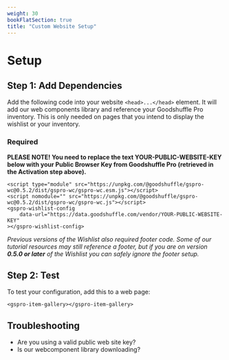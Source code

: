 ```yaml
---
weight: 30 
bookFlatSection: true 
title: "Custom Website Setup"
---
```


# Setup

## Step 1: Add Dependencies

Add the following code into your website `<head>...</head>` element. It will add our web components library and
reference your Goodshuffle Pro inventory. This is only needed on pages that you intend to display the wishlist or your
inventory.

### Required

**PLEASE NOTE! You need to replace the text YOUR-PUBLIC-WEBSITE-KEY below with your Public Browser Key from Goodshuffle Pro (retrieved in the Activation step above).**

```
<script type="module" src="https://unpkg.com/@goodshuffle/gspro-wc@0.5.2/dist/gspro-wc/gspro-wc.esm.js"></script>
<script nomodule="" src="https://unpkg.com/@goodshuffle/gspro-wc@0.5.2/dist/gspro-wc/gspro-wc.js"></script>
<gspro-wishlist-config
    data-url="https://data.goodshuffle.com/vendor/YOUR-PUBLIC-WEBSITE-KEY"
></gspro-wishlist-config>
```

*Previous versions of the Wishlist also required footer code. Some of our tutorial resources may still reference a footer, but if you are on version **0.5.0 or later** of the Wishlist you can safely ignore the footer setup.*

## Step 2: Test

To test your configuration, add this to a web page:

```
<gspro-item-gallery></gspro-item-gallery>
```

## Troubleshooting

- Are you using a valid public web site key?
- Is our webcomponent library downloading?
